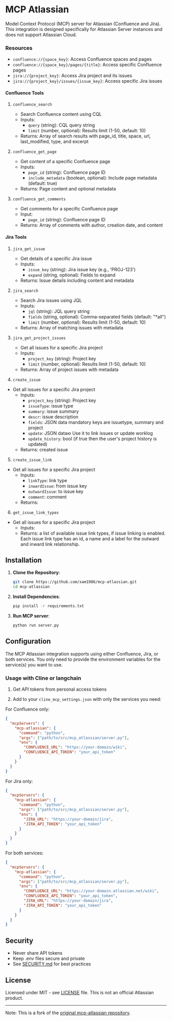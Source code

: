 # MCP Atlassian

Model Context Protocol (MCP) server for Atlassian (Confluence and Jira). 
This integration is designed specifically for Atlassian Server instances and does not support Atlassian Cloud.

### Resources

- `confluence://{space_key}`: Access Confluence spaces and pages
- `confluence://{space_key}/pages/{title}`: Access specific Confluence pages
- `jira://{project_key}`: Access Jira project and its issues
- `jira://{project_key}/issues/{issue_key}`: Access specific Jira issues

#### Confluence Tools

1. `confluence_search`
   - Search Confluence content using CQL
   - Inputs:
     - `query` (string): CQL query string
     - `limit` (number, optional): Results limit (1-50, default: 10)
   - Returns: Array of search results with page_id, title, space, url, last_modified, type, and excerpt

2. `confluence_get_page`
   - Get content of a specific Confluence page
   - Inputs:
     - `page_id` (string): Confluence page ID
     - `include_metadata` (boolean, optional): Include page metadata (default: true)
   - Returns: Page content and optional metadata

3. `confluence_get_comments`
   - Get comments for a specific Confluence page
   - Input: 
     - `page_id` (string): Confluence page ID
   - Returns: Array of comments with author, creation date, and content

#### Jira Tools

1. `jira_get_issue`
   - Get details of a specific Jira issue
   - Inputs:
     - `issue_key` (string): Jira issue key (e.g., 'PROJ-123')
     - `expand` (string, optional): Fields to expand
   - Returns: Issue details including content and metadata

2. `jira_search`
   - Search Jira issues using JQL
   - Inputs:
     - `jql` (string): JQL query string
     - `fields` (string, optional): Comma-separated fields (default: "*all")
     - `limit` (number, optional): Results limit (1-50, default: 10)
   - Returns: Array of matching issues with metadata

3. `jira_get_project_issues`
   - Get all issues for a specific Jira project
   - Inputs:
     - `project_key` (string): Project key
     - `limit` (number, optional): Results limit (1-50, default: 10)
   - Returns: Array of project issues with metadata

4. `create_issue`
- Get all issues for a specific Jira project
   - Inputs:
     - `project_key` (string): Project key
     - `issueType`: issue type
     - `summary`: issue summary
     - `descr`: issue description
     - `fields`: JSON data mandatory keys are issuetype, summary and project
     - `update`: JSON dataю Use it to link issues or update worklog
     - `update_history`: bool (if true then the user's project history is updated)
   - Returns: created issue
   
5. `create_issue_link`
- Get all issues for a specific Jira project
   - Inputs:
      - `linkType`: link type
      - `inwardIssue`: from issue key
      - `outwardIssue`: to issue key
      - `comment`: comment
   - Returns: 

6. `get_issue_link_types`
- Get all issues for a specific Jira project
   - Inputs:
   - Returns: a list of available issue link types, if issue linking is enabled. Each issue link type has an id, a name and a label for the outward and inward link relationship.

## Installation

1. **Clone the Repository**:
   ```bash
   git clone https://github.com/xam1986/mcp-atlassian.git
   cd mcp-atlassian
   ```

2. **Install Dependencies**:
   ```bash
   pip install -r requirements.txt
   ```

3. **Run MCP server**:
   ```bash
   python run server.py
   ```

## Configuration

The MCP Atlassian integration supports using either Confluence, Jira, or both services. You only need to provide the environment variables for the service(s) you want to use.

### Usage with Cline or langchain

1. Get API tokens from personal access tokens

2. Add to your `cline_mcp_settings.json` with only the services you need:

For Confluence only:
```json
{
  "mcpServers": {
    "mcp-atlassian": {
      "command": "python",
      "args": ["path/to/src/mcp_atlassian/server.py"],
      "env": {
        "CONFLUENCE_URL": "https://your-domain/wiki",
        "CONFLUENCE_API_TOKEN": "your_api_token"
      }
    }
  }
}
```

For Jira only:
```json
{
  "mcpServers": {
    "mcp-atlassian": {
      "command": "python",
      "args": ["path/to/src/mcp_atlassian/server.py"],
      "env": {
        "JIRA_URL": "https://your-domain/jira",
        "JIRA_API_TOKEN": "your_api_token"
      }
    }
  }
}
```

For both services:
```json
{
  "mcpServers": {
    "mcp-atlassian": {
      "command": "python",
      "args": ["path/to/src/mcp_atlassian/server.py"],
      "env": {
        "CONFLUENCE_URL": "https://your-domain.atlassian.net/wiki",
        "CONFLUENCE_API_TOKEN": "your_api_token",
        "JIRA_URL": "https://your-domain/jira",
        "JIRA_API_TOKEN": "your_api_token"
      }
    }
  }
}
```


## Security

- Never share API tokens
- Keep .env files secure and private
- See [SECURITY.md](SECURITY.md) for best practices

## License

Licensed under MIT - see [LICENSE](LICENSE) file. This is not an official Atlassian product.

---
Note: This is a fork of the [original mcp-atlassian repository](https://github.com/sooperset/mcp-atlassian).
